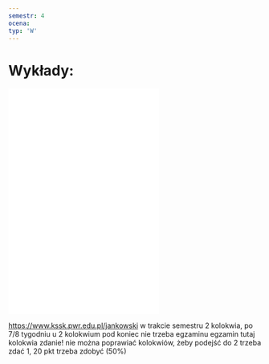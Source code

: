 ```yaml
---
semestr: 4
ocena: 
typ: 'W'
---
```


# Wykłady:
![](/Notatki/Semestr%204/Bazy%20danych%201/Wykłady/Bazy_Danych_Slajdy_W2-W7.pdf)
![](/Notatki/Semestr%204/Bazy%20danych%201/Wykłady/aioBD1_1.pdf)
![](/Notatki/Semestr%204/Bazy%20danych%201/Wykłady/2%20kolos%20-%20scalone%20wykłady.pdf)

https://www.kssk.pwr.edu.pl/jankowski
w trakcie semestru 2 kolokwia, po 7/8 tygodniu u 2 kolokwium pod koniec nie trzeba egzaminu
egzamin tutaj
kolokwia zdanie!
nie można poprawiać kolokwiów, żeby podejść do 2 trzeba zdać 1, 20 pkt trzeba zdobyć (50%)